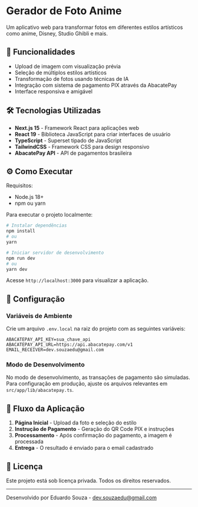 # Gerador de Foto Anime

Um aplicativo web para transformar fotos em diferentes estilos artísticos como anime, Disney, Studio Ghibli e mais.

## 🚀 Funcionalidades

- Upload de imagem com visualização prévia
- Seleção de múltiplos estilos artísticos
- Transformação de fotos usando técnicas de IA
- Integração com sistema de pagamento PIX através da AbacatePay
- Interface responsiva e amigável

## 🛠️ Tecnologias Utilizadas

- **Next.js 15** - Framework React para aplicações web
- **React 19** - Biblioteca JavaScript para criar interfaces de usuário
- **TypeScript** - Superset tipado de JavaScript
- **TailwindCSS** - Framework CSS para design responsivo
- **AbacatePay API** - API de pagamentos brasileira

## ⚙️ Como Executar

Requisitos:
- Node.js 18+
- npm ou yarn

Para executar o projeto localmente:

```bash
# Instalar dependências
npm install
# ou
yarn

# Iniciar servidor de desenvolvimento
npm run dev
# ou
yarn dev
```

Acesse `http://localhost:3000` para visualizar a aplicação.

## 🚧 Configuração

### Variáveis de Ambiente

Crie um arquivo `.env.local` na raiz do projeto com as seguintes variáveis:

```
ABACATEPAY_API_KEY=sua_chave_api
ABACATEPAY_API_URL=https://api.abacatepay.com/v1
EMAIL_RECEIVER=dev.souzaedu@gmail.com
```

### Modo de Desenvolvimento

No modo de desenvolvimento, as transações de pagamento são simuladas. Para configuração em produção, ajuste os arquivos relevantes em `src/app/lib/abacatepay.ts`.

## 📄 Fluxo da Aplicação

1. **Página Inicial** - Upload da foto e seleção do estilo
2. **Instrução de Pagamento** - Geração do QR Code PIX e instruções
3. **Processamento** - Após confirmação do pagamento, a imagem é processada
4. **Entrega** - O resultado é enviado para o email cadastrado

## 📝 Licença

Este projeto está sob licença privada. Todos os direitos reservados.

---

Desenvolvido por Eduardo Souza - dev.souzaedu@gmail.com
